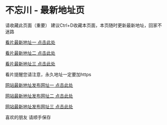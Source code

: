 <h1>不忘川 - 最新地址页</h1>
<p dir="auto">请收藏此页面（重要）
建议Ctrl+D收藏本页面，本页随时更新最新地址，回家不迷路</p>
<p dir="auto"><a href="https://www.wobuwang.com/" rel="nofollow">看片最新地址一 点击此处</a></p>
<p dir="auto"><a href="https://www.nibuwang.com/" rel="nofollow">看片最新地址二 点击此处</a></p>
<p dir="auto"><a href="https://www.tabuwang.com/" rel="nofollow">看片最新地址三 点击此处</a></p>

<p dir="auto">看片提醒您请注意，永久地址一定要加https</p>
<p dir="auto"><a href="https://www.wobuwang.xyz/" rel="nofollow">网站最新地址发布网址一 点击此处</a></p>
<p dir="auto"><a href="https://www.nibuwang.xyz/" rel="nofollow">网站最新地址发布网址二 点击此处</a></p>
<p dir="auto"><a href="https://www.tabuwang.xyz/" rel="nofollow">网站最新地址发布网址三 点击此处</a></p>
<p dir="auto">喜欢的朋友 请顺手保存</p>
